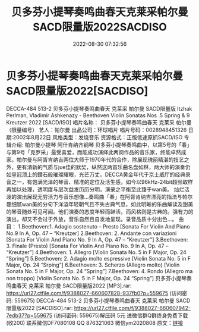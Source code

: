 ﻿---
title: 贝多芬小提琴奏鸣曲春天克莱采帕尔曼SACD限量版2022SACDISO
date: 2022-08-30 07:32:56
categories: 新碟专辑、稀有等精品
tags: 纯音雅乐
---
# 贝多芬小提琴奏鸣曲春天克莱采帕尔曼SACD限量版2022[SACDISO]

DECCA-484 513-2 贝多芬小提琴奏鸣曲春天 克莱采 帕尔曼
SACD限量版 Itzhak Perlman, Vladimir Ashkenazy - Beethoven Violin
Sonatas Nos .5 Spring & 9 Kreutzer 2022 [SACD/ISO]
唱片名称： 贝多芬小提琴奏鸣曲春天 克莱采 帕尔曼 （限量编号）
艺人：帕尔曼
出品公司：环球唱片
唱片号码：0028948451326
日期:2002年8月22日
风格类型：发烧音乐
资源格式：正版低速原抓SACD/ISO
专辑介绍:
帕尔曼小提琴 阿什肯纳齐钢琴
贝多芬小提琴奏鸣曲中，以第5号的「春」与第9号「克罗采」最受喜爱，而能成功演绎此两阕作品的音乐家，终能卓然成家。帕尔曼与阿胥肯纳吉两位大师于1970年代的合作，除展现瑰丽精湛的技艺之外，更有清新的气质与jue佳的默契，纵然这两首乐曲名盘如林，两大师的演奏仍如皇冠顶上的鑽石般璀璨耀眼，光芒万丈。DECCA黄金年代于京士威厅的经典录音之一，有饱满光泽的琴音、精准的定位及活生感，如今以96kHz-24bit超频取样再加以处理，透明度与层次益发历历分明，演录之平衡至此臻于wan美。
灿烂活泼的演出展现无穷活力与音乐想像…奏鸣曲「春」在阿胥肯纳吉漂亮的指法与帕尔曼细腻wan美的分句下洋溢年轻朝气且不失古典气息，如此明晰的乐曲解读及甜美的琴音随处可见可闻。他们演奏的态度年轻而鲜活，而风格则是古典的。强有力的演出，却又不会过于外放，音乐自然且自发地呈现。录音品质十分出色…。
曲目：
1.Beethoven:1. Adagio sostenuto – Presto [Sonata For Violin And
Piano No.9 In A, Op. 47 – “Kreutzer]
2.Beethoven: 2. Andante con variazioni [Sonata For Violin And
Piano No. 9 In A, Op. 47 – “Kreutzer”]
3.Beethoven: 3. Finale (Presto) [Sonata For Violin And Piano No.
9 In A, Op. 47 – “Kreutzer”]
4.Beethoven: 1. Allegro [Violin Sonata No. 5 in F Major, Op. 24
“Spring”]
5.Beethoven: 2. Adagio molto espressive [Violin Sonata No. 5 in
F Major, Op. 24 “Srping”]
6.Beethoven: 3. Scherzo (Allegro molto) [Violin Sonata No. 5 in
F Major, Op. 24 “Spring”]
7.Beethoven: 4. Rondo (Allegro ma non troppo) [Violin Sonata No.
5 in F Major, Op. 24 “Spring”]
贝多芬小提琴奏鸣曲春天 克莱采 帕尔曼 SACD限量版2022 [MP3].rar: https://url27.ctfile.com/f/9388027-660607828-937fb0?p=559675
(访问密码: 559675)
DECCA-484 513-2 贝多芬小提琴奏鸣曲春天 克莱采 帕尔曼 SACD限量版2022 [SACDISO].rar:
https://url27.ctfile.com/f/9388027-660607942-7edb37?p=559675
(访问密码: 559675)解压码 5元
进微信群Q群终身免费下载(收200)
联系微信DF7080108 QQ 876321063
微信ym2020808
原文：[链接](https://blog.sina.com.cn/s/blog_1647c7e7601030z4w.html)